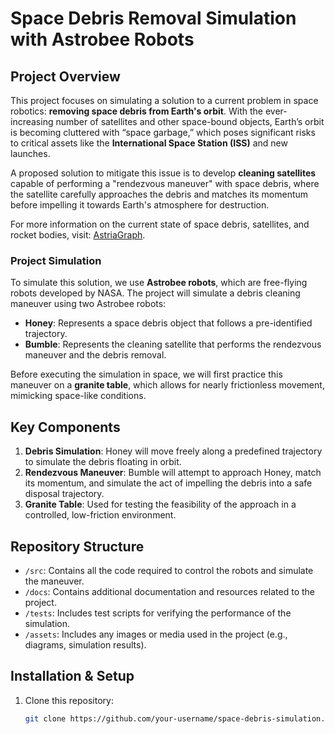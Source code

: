 # Space Debris Removal Simulation with Astrobee Robots

## Project Overview

This project focuses on simulating a solution to a current problem in space robotics: **removing space debris from Earth's orbit**. With the ever-increasing number of satellites and other space-bound objects, Earth’s orbit is becoming cluttered with “space garbage,” which poses significant risks to critical assets like the **International Space Station (ISS)** and new launches.

A proposed solution to mitigate this issue is to develop **cleaning satellites** capable of performing a "rendezvous maneuver" with space debris, where the satellite carefully approaches the debris and matches its momentum before impelling it towards Earth's atmosphere for destruction. 

For more information on the current state of space debris, satellites, and rocket bodies, visit: [AstriaGraph](http://astria.tacc.utexas.edu/AstriaGraph/).

### Project Simulation

To simulate this solution, we use **Astrobee robots**, which are free-flying robots developed by NASA. The project will simulate a debris cleaning maneuver using two Astrobee robots:
- **Honey**: Represents a space debris object that follows a pre-identified trajectory.
- **Bumble**: Represents the cleaning satellite that performs the rendezvous maneuver and the debris removal.

Before executing the simulation in space, we will first practice this maneuver on a **granite table**, which allows for nearly frictionless movement, mimicking space-like conditions.

## Key Components

1. **Debris Simulation**: Honey will move freely along a predefined trajectory to simulate the debris floating in orbit.
2. **Rendezvous Maneuver**: Bumble will attempt to approach Honey, match its momentum, and simulate the act of impelling the debris into a safe disposal trajectory.
3. **Granite Table**: Used for testing the feasibility of the approach in a controlled, low-friction environment.

## Repository Structure

- `/src`: Contains all the code required to control the robots and simulate the maneuver.
- `/docs`: Contains additional documentation and resources related to the project.
- `/tests`: Includes test scripts for verifying the performance of the simulation.
- `/assets`: Includes any images or media used in the project (e.g., diagrams, simulation results).

## Installation & Setup

1. Clone this repository:
   ```bash
   git clone https://github.com/your-username/space-debris-simulation.git
